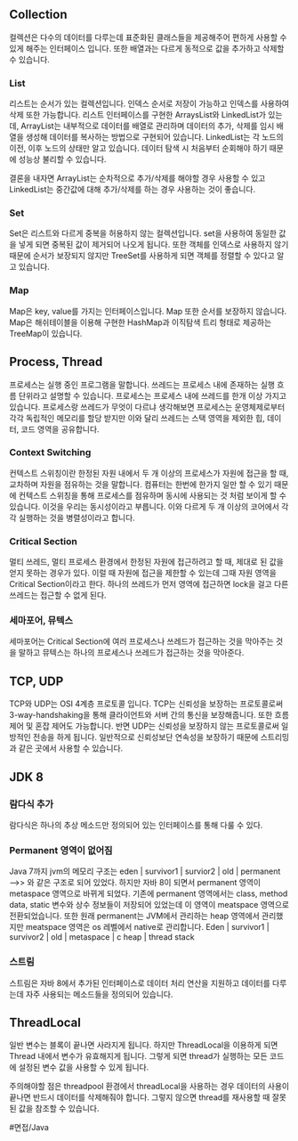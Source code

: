 ## Collection
컬렉션은 다수의 데이터를 다루는데 표준화된 클래스들을 제공해주어 편하게 사용할 수 있게 해주는 인터페이스 입니다. 또한 배열과는 다르게 동적으로 값을 추가하고 삭제할 수 있습니다.

### List
리스트는 순서가 있는 컬렉션입니다.  인덱스 순서로 저장이 가능하고 인덱스를 사용하여 삭제 또한 가능합니다. 리스트 인터페이스를 구현한 ArraysList와 LinkedList가 있는데, ArrayList는 내부적으로 데이터를 배열로 관리하며 데이터의 추가, 삭제를 임시 배열을 생성해 데이터를 복사하는 방법으로 구현되어 있습니다.
LinkedList는 각 노드의 이전, 이후 노드의 상태만 알고 있습니다. 데이터 탐색 시 처음부터 순회해야 하기 때문에 성능상 불리할 수 있습니다.

결론을 내자면 ArrayList는 순차적으로 추가/삭제를 해야할 경우 사용할 수 있고 LinkedList는 중간값에 대해 추가/삭제를 하는 경우 사용하는 것이 좋습니다.

### Set
Set은 리스트와 다르게 중복을 허용하지 않는 컬렉션입니다. set을 사용하여 동일한 값을 넣게 되면 중복된 값이 제거되어 나오게 됩니다. 또한 객체를 인덱스로 사용하지 않기 때문에 순서가 보장되지 않지만 TreeSet를 사용하게 되면 객체를 정렬할 수 있다고 알고 있습니다.

### Map
Map은 key, value를 가지는 인터페이스입니다. Map 또한 순서를 보장하지 않습니다.
Map은 해쉬테이블을 이용해 구현한 HashMap과 이직탐색 트리 형태로 제공하는 TreeMap이 있습니다.

## Process, Thread
프로세스는 실행 중인 프로그램을 말합니다. 쓰레드는 프로세스 내에 존재하는 실행 흐름 단위라고 설명할 수 있습니다. 프로세스는 프로세스 내에 쓰레드를 한개 이상 가지고 있습니다. 프로세스랑 쓰레드가 무엇이 다르냐 생각해보면 프로세스는 운영체제로부터 각각 독립적인 메모리를 할당 받지만 이와 달리 쓰레드는 스택 영역을 제외한 힙, 데이터, 코드 영역을 공유합니다.

### Context Switching
컨텍스트 스위칭이란 한정된 자원 내에서 두 개 이상의 프로세스가 자원에 접근을 할 때, 교차하며 자원을 점유하는 것을 말합니다. 컴퓨터는 한번에 한가지 일만 할 수 있기 때문에 컨텍스트 스위칭을 통해 프로세스를 점유하며 동시에 사용되는 것 처럼 보이게 할 수 있습니다. 이것을 우리는 동시성이라고 부릅니다. 이와 다르게 두 개 이상의 코어에서 각각 실행하는 것을 병렬성이라고 합니다.


### Critical Section

멀티 쓰레드, 멀티 프로세스 환경에서 한정된 자원에 접근하려고 할 때, 제대로 된 값을 얻지 못하는 경우가 있다. 이럴 때 자원에 접근을 제한할 수 있는데 그때 자원 영역을 Critical Section이라고 한다. 하나의 쓰레드가 먼저 영역에 접근하면 lock을 걸고 다른 쓰레드는 접근할 수 없게 된다.

### 세마포어, 뮤텍스

세마포어는 Critical Section에 여러 프로세스나 쓰레드가 접근하는 것을 막아주는 것을 말하고 뮤텍스는 하나의 프로세스나 쓰레드가 접근하는 것을 막아준다.

## TCP, UDP

TCP와 UDP는 OSI 4계층 프로토콜 입니다. TCP는 신뢰성을 보장하는 프로토콜로써 3-way-handshaking을 통해 클라이언트와 서버 간의 통신을 보장해줍니다. 또한 흐름제어 및 혼잡 제어도 가능합니다. 반면 UDP는 신뢰성을 보장하지 않는 프로토콜로써 일방적인 전송을 하게 됩니다. 일반적으로 신뢰성보단 연속성을 보장하기 때문에 스트리밍과 같은 곳에서 사용할 수 있습니다.

## JDK 8
### 람다식 추가
람다식은 하나의 추상 메소드만 정의되어 있는 인터페이스를 통해 다룰 수 있다.

### Permanent 영역이 없어짐
Java 7까지 jvm의 메모리 구조는 eden |  survivor1 | survior2 | old | permanent —>> 와 같은 구조로 되어 있었다. 하지만 자바 8이 되면서 permanent 영역이 metaspace 영역으로 바뀌게 되었다. 기존에 permanent 영역에서는 class, method data, static 변수와 상수 정보들이 저장되어 있었는데 이 영역이 meatspace 영역으로 전환되었습니다. 또한 원래 permanent는 JVM에서 관리하는 heap 영역에서 관리했지만 meatspace 영역은 os 레벨에서 native로 관리합니다.
Eden | survivor1 | survivor2 | old | metaspace |  c heap | thread stack

### 스트림
스트림은 자바 8에서 추가된 인터페이스로 데이터 처리 연산을 지원하고 데이터를 다루는데 자주 사용되는 메소드들을 정의되어 있습니다.

## ThreadLocal
일반 변수는 블록이 끝나면 사라지게 됩니다. 하지만 ThreadLocal을 이용하게 되면 Thread 내에서 변수가 유효해지게 됩니다. 그렇게 되면 thread가 실행하는 모든 코드에 설정된 변수 값을 사용할 수 있게 됩니다.

주의해야할 점은 threadpool 환경에서 threadLocal을 사용하는 경우 데이터의 사용이 끝나면 반드시 데이터를 삭제해줘야 합니다. 그렇지 않으면 thread를 재사용할 때 잘못된 값을 참조할 수 있습니다.



#면접/Java